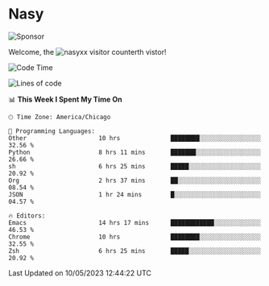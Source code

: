 # Nasy

<!--
<p align="center">
<img height="200" src="https://github-readme-stats.vercel.app/api?username=nasyxx&count_private=true&show_icons=true&theme=dracula&include_all_commits=true"/>
<img height="200" src="https://github-readme-stats.vercel.app/api/top-langs/?username=nasyxx&theme=dracula&hide=html,jupyter+notebook&count_private=true&show_icons=true"/>
</p>

  
----------------
-->

![Sponsor](https://img.shields.io/static/v1.svg?label=Sponsor&message=%E2%9D%A4&logo=GitHub&style=flat&color=pink)
 
Welcome, the ![nasyxx visitor counter](https://count.getloli.com/get/@nasyxx?theme=rule34)th vistor!
 
<!--START_SECTION:waka-->
![Code Time](http://img.shields.io/badge/Code%20Time-3%2C503%20hrs%2043%20mins-blue)

![Lines of code](https://img.shields.io/badge/From%20Hello%20World%20I%27ve%20Written-6.2%20million%20lines%20of%20code-blue)

📊 **This Week I Spent My Time On** 

```text
🕑︎ Time Zone: America/Chicago

💬 Programming Languages: 
Other                    10 hrs              ████████░░░░░░░░░░░░░░░░░   32.56 % 
Python                   8 hrs 11 mins       ███████░░░░░░░░░░░░░░░░░░   26.66 % 
sh                       6 hrs 25 mins       █████░░░░░░░░░░░░░░░░░░░░   20.92 % 
Org                      2 hrs 37 mins       ██░░░░░░░░░░░░░░░░░░░░░░░   08.54 % 
JSON                     1 hr 24 mins        █░░░░░░░░░░░░░░░░░░░░░░░░   04.57 % 

🔥 Editors: 
Emacs                    14 hrs 17 mins      ████████████░░░░░░░░░░░░░   46.53 % 
Chrome                   10 hrs              ████████░░░░░░░░░░░░░░░░░   32.55 % 
Zsh                      6 hrs 25 mins       █████░░░░░░░░░░░░░░░░░░░░   20.92 % 
```


 Last Updated on 10/05/2023 12:44:22 UTC
<!--END_SECTION:waka-->

<!-- ![visitors](https://visitor-badge.laobi.icu/badge?page_id=nasyxx.nasyxx) -->
